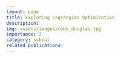 ```yaml
---
layout: page
title: Exploring Lagrangian Optimization
description:
img: assets/images/cobb_douglas.jpg
importance: 2
category: school
related_publications:
---
```


